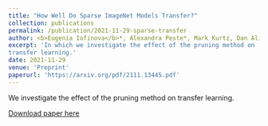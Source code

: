 ```yaml
---
title: "How Well Do Sparse ImageNet Models Transfer?"
collection: publications
permalink: /publication/2021-11-29-sparse-transfer
author: <b>Eugenia Iofinova</b>*, Alexandra Peste*, Mark Kurtz, Dan Alistarh
excerpt: 'In which we investigate the effect of the pruning method on
transfer learning.'
date: 2021-11-29
venue: 'Preprint'
paperurl: 'https://arxiv.org/pdf/2111.13445.pdf'
---
```

We investigate the effect of the pruning method on
transfer learning.

[Download paper here](https://arxiv.org/pdf/2111.13445.pdf)

